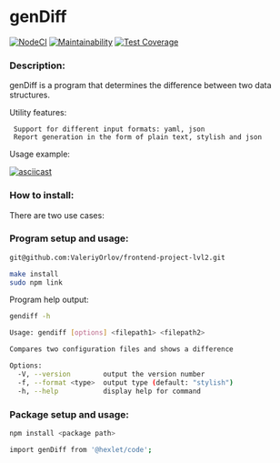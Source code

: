 # genDiff

[![NodeCI](https://github.com/ValeriyOrlov/frontend-project-lvl2/workflows/NodeCI/badge.svg)](https://github.com/ValeriyOrlov/frontend-project-lvl2/actions)
[![Maintainability](https://api.codeclimate.com/v1/badges/dec7d33c4beac9df8c3a/maintainability)](https://codeclimate.com/github/ValeriyOrlov/frontend-project-lvl2/maintainability)
[![Test Coverage](https://api.codeclimate.com/v1/badges/dec7d33c4beac9df8c3a/test_coverage)](https://codeclimate.com/github/ValeriyOrlov/frontend-project-lvl2/test_coverage)

### Description:

genDiff is a program that determines the difference between two data structures.

Utility features:

     Support for different input formats: yaml, json
     Report generation in the form of plain text, stylish and json

Usage example:

[![asciicast](https://asciinema.org/a/587114.svg)](https://asciinema.org/a/587114)

### How to install:

There are two use cases:

### Program setup and usage:
```sh
git@github.com:ValeriyOrlov/frontend-project-lvl2.git

make install
sudo npm link
```
Program help output:
```sh
gendiff -h

Usage: gendiff [options] <filepath1> <filepath2>

Compares two configuration files and shows a difference

Options:
  -V, --version        output the version number
  -f, --format <type>  output type (default: "stylish")
  -h, --help           display help for command
```

### Package setup and usage:
```sh
npm install <package path>

import genDiff from '@hexlet/code';
```